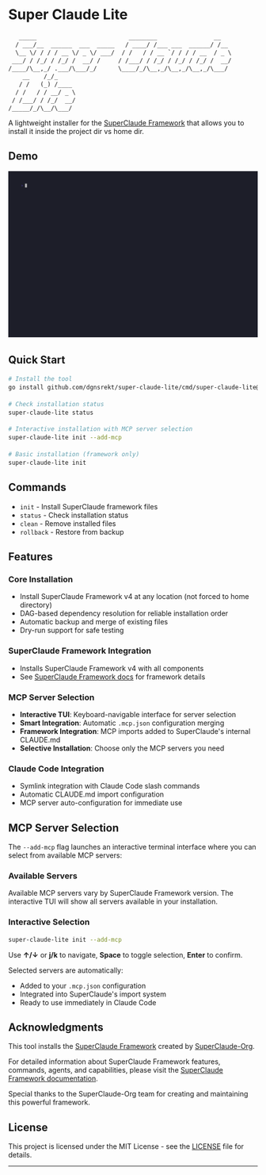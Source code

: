 # Super Claude Lite

```
   _____                          ________                __
  / ___/__  ______  ___  _____   / ____/ /___ ___  ______/ /__
  \__ \/ / / / __ \/ _ \/ ___/  / /   / / __ `/ / / / __  / _ \
 ___/ / /_/ / /_/ /  __/ /     / /___/ / /_/ / /_/ / /_/ /  __/
/____/\__,_/ .___/\___/_/      \____/_/\__,_/\__,_/\__,_/\___/
    __    /_/_
   / /   (_) /____
  / /   / / __/ _ \
 / /___/ / /_/  __/
/_____/_/\__/\___/

```

A lightweight installer for the [SuperClaude Framework](https://github.com/SuperClaude-Org/SuperClaude_Framework) that allows you to install it inside the project dir vs home dir.

## Demo

![Demo](demo.gif)

## Quick Start

```bash
# Install the tool
go install github.com/dgnsrekt/super-claude-lite/cmd/super-claude-lite@latest

# Check installation status
super-claude-lite status

# Interactive installation with MCP server selection
super-claude-lite init --add-mcp

# Basic installation (framework only)
super-claude-lite init

```

## Commands

- `init` - Install SuperClaude framework files
- `status` - Check installation status
- `clean` - Remove installed files
- `rollback` - Restore from backup

## Features

### Core Installation
- Install SuperClaude Framework v4 at any location (not forced to home directory)
- DAG-based dependency resolution for reliable installation order
- Automatic backup and merge of existing files
- Dry-run support for safe testing

### SuperClaude Framework Integration
- Installs SuperClaude Framework v4 with all components
- See [SuperClaude Framework docs](https://github.com/SuperClaude-Org/SuperClaude_Framework) for framework details

### MCP Server Selection
- **Interactive TUI**: Keyboard-navigable interface for server selection
- **Smart Integration**: Automatic `.mcp.json` configuration merging
- **Framework Integration**: MCP imports added to SuperClaude's internal CLAUDE.md
- **Selective Installation**: Choose only the MCP servers you need

### Claude Code Integration  
- Symlink integration with Claude Code slash commands
- Automatic CLAUDE.md import configuration
- MCP server auto-configuration for immediate use

## MCP Server Selection

The `--add-mcp` flag launches an interactive terminal interface where you can select from available MCP servers:

### Available Servers
Available MCP servers vary by SuperClaude Framework version. The interactive TUI will show all servers available in your installation.

### Interactive Selection
```bash
super-claude-lite init --add-mcp
```

Use **↑/↓** or **j/k** to navigate, **Space** to toggle selection, **Enter** to confirm.

Selected servers are automatically:
- Added to your `.mcp.json` configuration
- Integrated into SuperClaude's import system
- Ready to use immediately in Claude Code

## Acknowledgments

This tool installs the [SuperClaude Framework](https://github.com/SuperClaude-Org/SuperClaude_Framework) created by [SuperClaude-Org](https://github.com/SuperClaude-Org). 

For detailed information about SuperClaude Framework features, commands, agents, and capabilities, please visit the [SuperClaude Framework documentation](https://github.com/SuperClaude-Org/SuperClaude_Framework).

Special thanks to the SuperClaude-Org team for creating and maintaining this powerful framework.

## License

This project is licensed under the MIT License - see the [LICENSE](LICENSE) file for details.

---
